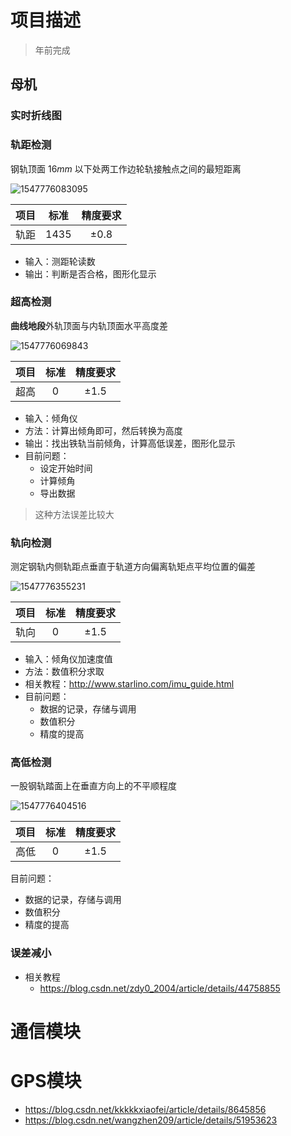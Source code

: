 # 项目描述

> 年前完成

## 母机

### 实时折线图

### 轨距检测

钢轨顶面 $16mm$ 以下处两工作边轮轨接触点之间的最短距离 

![1547776083095](C:/Users/Administrator/AppData/Roaming/Typora/typora-user-images/1547776083095.png)

| 项目 |  标准  | 精度要求 |
| :--: | :----: | :------: |
| 轨距 | $1435$ | $\pm0.8$ |

- 输入：测距轮读数
- 输出：判断是否合格，图形化显示

### 超高检测

**曲线地段**外轨顶面与内轨顶面水平高度差

![1547776069843](C:/Users/Administrator/AppData/Roaming/Typora/typora-user-images/1547776069843.png)

| 项目 | 标准 | 精度要求 |
| :--: | :--: | :------: |
| 超高 | $0$  | $\pm1.5$ |

- 输入：倾角仪
- 方法：计算出倾角即可，然后转换为高度
- 输出：找出铁轨当前倾角，计算高低误差，图形化显示
- 目前问题：
  - 设定开始时间
  - 计算倾角
  - 导出数据

> 这种方法误差比较大

### 轨向检测

测定钢轨内侧轨距点垂直于轨道方向偏离轨矩点平均位置的偏差

![1547776355231](C:/Users/Administrator/AppData/Roaming/Typora/typora-user-images/1547776355231.png)

| 项目 | 标准 | 精度要求 |
| :--: | :--: | :------: |
| 轨向 | $0$  | $\pm1.5$ |

- 输入：倾角仪加速度值
- 方法：数值积分求取
- 相关教程：http://www.starlino.com/imu_guide.html
- 目前问题：
  - 数据的记录，存储与调用
  - 数值积分
  - 精度的提高

### 高低检测

一股钢轨踏面上在垂直方向上的不平顺程度

![1547776404516](C:/Users/Administrator/AppData/Roaming/Typora/typora-user-images/1547776404516.png)

| 项目 | 标准 | 精度要求 |
| :--: | :--: | :------: |
| 高低 | $0$  | $\pm1.5$ |

目前问题：

- 数据的记录，存储与调用
- 数值积分
- 精度的提高

### 误差减小

- 相关教程
  - https://blog.csdn.net/zdy0_2004/article/details/44758855 

# 通信模块

# GPS模块

- https://blog.csdn.net/kkkkkxiaofei/article/details/8645856
- https://blog.csdn.net/wangzhen209/article/details/51953623